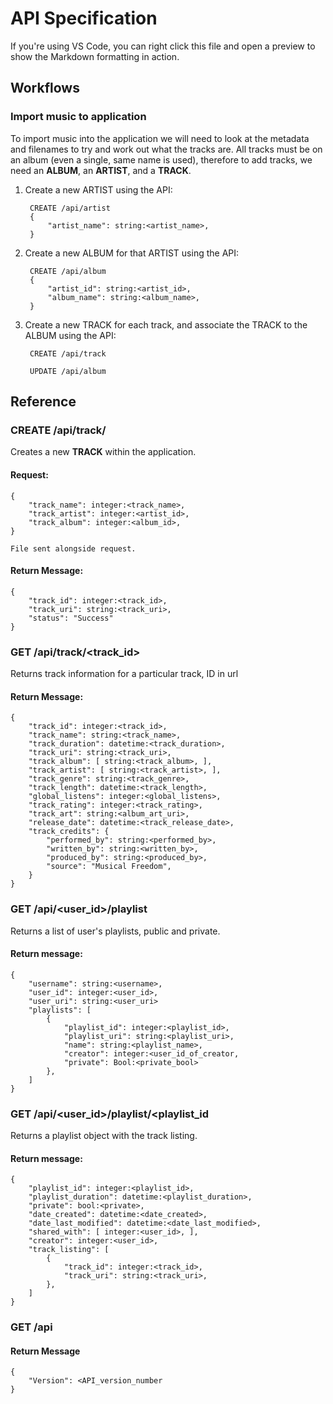 # API Specification

If you're using VS Code, you can right click this file and open a preview to show the Markdown formatting in action.

## Workflows

### Import music to application
To import music into the application we will need to look at the metadata and filenames to
try and work out what the tracks are. All tracks must be on an album (even a single, same name is used),
therefore to add tracks, we need an **ALBUM**, an **ARTIST**, and a **TRACK**.

1. Create a new ARTIST using the API:

        CREATE /api/artist
        {
            "artist_name": string:<artist_name>,
        }

2. Create a new ALBUM for that ARTIST using the API:

        CREATE /api/album
        {
            "artist_id": string:<artist_id>,
            "album_name": string:<album_name>,
        }

3. Create a new TRACK for each track, and associate the TRACK to the ALBUM using the API:

        CREATE /api/track

        UPDATE /api/album

## Reference

### CREATE /api/track/

Creates a new **TRACK** within the application.

#### Request:

    {
        "track_name": integer:<track_name>,
        "track_artist": integer:<artist_id>,
        "track_album": integer:<album_id>,
    }

    File sent alongside request.

#### Return Message:

    {
        "track_id": integer:<track_id>,
        "track_uri": string:<track_uri>,
        "status": "Success"
    }

### GET /api/track/<track_id>

Returns track information for a particular track, ID in url

#### Return Message:

    {
        "track_id": integer:<track_id>,
        "track_name": string:<track_name>,
        "track_duration": datetime:<track_duration>,
        "track_uri": string:<track_uri>,
        "track_album": [ string:<track_album>, ],
        "track_artist": [ string:<track_artist>, ],
        "track_genre": string:<track_genre>,
        "track_length": datetime:<track_length>,
        "global_listens": integer:<global_listens>,
        "track_rating": integer:<track_rating>,
        "track_art": string:<album_art_uri>,
        "release_date": datetime:<track_release_date>,
        "track_credits": {
            "performed_by": string:<performed_by>,
            "written_by": string:<written_by>,
            "produced_by": string:<produced_by>,
            "source": "Musical Freedom",
        }
    }

### GET /api/<user_id>/playlist
Returns a list of user's playlists, public and private.

#### Return message:

    {
        "username": string:<username>,
        "user_id": integer:<user_id>,
        "user_uri": string:<user_uri>
        "playlists": [
            {
                "playlist_id": integer:<playlist_id>,
                "playlist_uri": string:<playlist_uri>,
                "name": string:<playlist_name>,
                "creator": integer:<user_id_of_creator,
                "private": Bool:<private_bool>
            },
        ]
    }

### GET /api/<user_id>/playlist/<playlist_id
Returns a playlist object with the track listing.

#### Return message:

    {
        "playlist_id": integer:<playlist_id>,
        "playlist_duration": datetime:<playlist_duration>,
        "private": bool:<private>,
        "date_created": datetime:<date_created>,
        "date_last_modified": datetime:<date_last_modified>,
        "shared_with": [ integer:<user_id>, ],
        "creator": integer:<user_id>,
        "track_listing": [
            {
                "track_id": integer:<track_id>,
                "track_uri": string:<track_uri>,
            },
        ]
    }


### GET /api

#### Return Message

    {
        "Version": <API_version_number
    }
